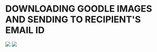 <h1>DOWNLOADING GOODLE IMAGES AND SENDING TO RECIPIENT'S EMAIL ID</h1>
<image src="https://github.com/user-attachments/assets/afe18e47-1c1f-41f1-82ae-47db234f8ec8"/>
<image src="https://github.com/user-attachments/assets/c24e0aa5-cf1a-4ca1-988e-20d3d4a86d03"/>




